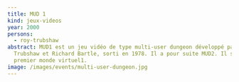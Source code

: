 ```yaml
---
title: MUD 1
kind: jeux-videos
year: 2000
persons:
  - roy-trubshaw
abstract: MUD1 est un jeu vidéo de type multi-user dungeon développé par Roy
  Trubshaw et Richard Bartle, sorti en 1978. Il a pour suite MUD2. Il s'agit du
  premier monde virtuel1.
image: /images/events/multi-user-dungeon.jpg
---
```

